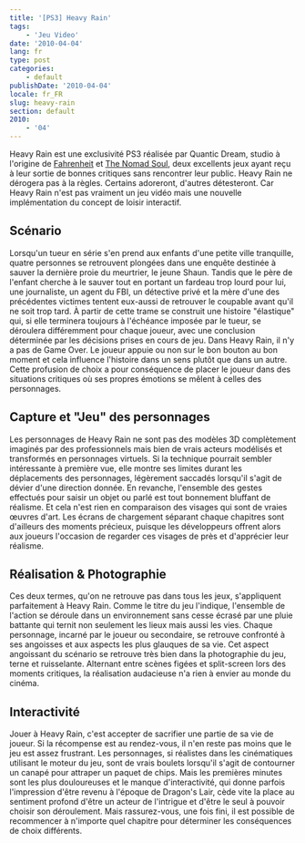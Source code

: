 ```yaml
---
title: '[PS3] Heavy Rain'
tags:
    - 'Jeu Video'
date: '2010-04-04'
lang: fr
type: post
categories:
    - default
publishDate: '2010-04-04'
locale: fr_FR
slug: heavy-rain
section: default
2010:
    - '04'
---
```


Heavy Rain est une exclusivité PS3 réalisée par Quantic Dream, studio à l'origine de [Fahrenheit](http://fr.wikipedia.org/wiki/Fahrenheit_%28jeu_vid%C3%A9o%29) et [The Nomad Soul](http://fr.wikipedia.org/wiki/The_Nomad_Soul), deux excellents jeux ayant reçu à leur sortie de bonnes critiques sans rencontrer leur public. Heavy Rain ne dérogera pas à la règles. Certains adoreront, d'autres détesteront. Car Heavy Rain n'est pas vraiment un jeu vidéo mais une nouvelle implémentation du concept de loisir interactif.

<!--more-->

## Scénario

Lorsqu'un tueur en série s'en prend aux enfants d'une petite ville tranquille, quatre personnes se retrouvent plongées dans une enquête destinée à sauver la dernière proie du meurtrier, le jeune Shaun. Tandis que le père de l'enfant cherche à le sauver tout en portant un fardeau trop lourd pour lui, une journaliste, un agent du FBI, un détective privé et la mère d'une des précédentes victimes tentent eux-aussi de retrouver le coupable avant qu'il ne soit trop tard. À partir de cette trame se construit une histoire "élastique" qui, si elle terminera toujours à l'échéance imposée par le tueur, se déroulera différemment pour chaque joueur, avec une conclusion déterminée par les décisions prises en cours de jeu. Dans Heavy Rain, il n'y a pas de Game Over. Le joueur appuie ou non sur le bon bouton au bon moment et cela influence l'histoire dans un sens plutôt que dans un autre. Cette profusion de choix a pour conséquence de placer le joueur dans des situations critiques où ses propres émotions se mêlent à celles des personnages.

## Capture et "Jeu" des personnages

Les personnages de Heavy Rain ne sont pas des modèles 3D complètement imaginés par des professionnels mais bien de vrais acteurs modélisés et transformés en personnages virtuels. Si la technique pourrait sembler intéressante à première vue, elle montre ses limites durant les déplacements des personnages, légèrement saccadés lorsqu'il s'agit de dévier d'une direction donnée. En revanche, l'ensemble des gestes effectués pour saisir un objet ou parlé est tout bonnement bluffant de réalisme. Et cela n'est rien en comparaison des visages qui sont de vraies œuvres d'art. Les écrans de chargement séparant chaque chapitres sont d'ailleurs des moments précieux, puisque les développeurs offrent alors aux joueurs l'occasion de regarder ces visages de près et d'apprécier leur réalisme.

## Réalisation &amp; Photographie

Ces deux termes, qu'on ne retrouve pas dans tous les jeux, s'appliquent parfaitement à Heavy Rain. Comme le titre du jeu l'indique, l'ensemble de l'action se déroule dans un environnement sans cesse écrasé par une pluie battante qui ternit non seulement les lieux mais aussi les vies. Chaque personnage, incarné par le joueur ou secondaire, se retrouve confronté à ses angoisses et aux aspects les plus glauques de sa vie. Cet aspect angoissant du scénario se retrouve très bien dans la photographie du jeu, terne et ruisselante. Alternant entre scènes figées et split-screen lors des moments critiques, la réalisation audacieuse n'a rien à envier au monde du cinéma.

## Interactivité

Jouer à Heavy Rain, c'est accepter de sacrifier une partie de sa vie de joueur. Si la récompense est au rendez-vous, il n'en reste pas moins que le jeu est assez frustrant. Les personnages, si réalistes dans les cinématiques utilisant le moteur du jeu, sont de vrais boulets lorsqu'il s'agit de contourner un canapé pour attraper un paquet de chips. Mais les premières minutes sont les plus douloureuses et le manque d'interactivité, qui donne parfois l'impression d'être revenu à l'époque de Dragon's Lair, cède vite la place au sentiment profond d'être un acteur de l'intrigue et d'être le seul à pouvoir choisir son déroulement. Mais rassurez-vous, une fois fini, il est possible de recommencer à n'importe quel chapitre pour déterminer les conséquences de choix différents.
